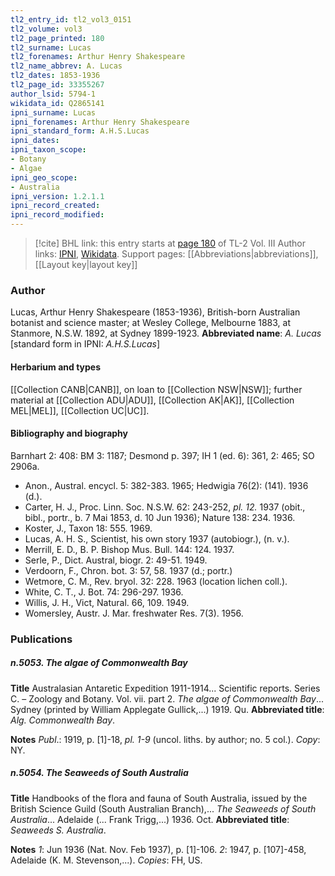 ```yaml
---
tl2_entry_id: tl2_vol3_0151
tl2_volume: vol3
tl2_page_printed: 180
tl2_surname: Lucas
tl2_forenames: Arthur Henry Shakespeare
tl2_name_abbrev: A. Lucas
tl2_dates: 1853-1936
tl2_page_id: 33355267
author_lsid: 5794-1
wikidata_id: Q2865141
ipni_surname: Lucas
ipni_forenames: Arthur Henry Shakespeare
ipni_standard_form: A.H.S.Lucas
ipni_dates: 
ipni_taxon_scope: 
- Botany
- Algae
ipni_geo_scope: 
- Australia
ipni_version: 1.2.1.1
ipni_record_created: 
ipni_record_modified:
---
```


> [!cite] BHL link: this entry starts at [page 180](https://www.biodiversitylibrary.org/page/33355267) of TL-2 Vol. III
> Author links: [IPNI](https://www.ipni.org/a/5794-1), [Wikidata](https://www.wikidata.org/wiki/Q2865141). Support pages: [[Abbreviations|abbreviations]], [[Layout key|layout key]]

### Author

Lucas, Arthur Henry Shakespeare (1853-1936), British-born Australian botanist and science master; at Wesley College, Melbourne 1883, at Stanmore, N.S.W. 1892, at Sydney 1899-1923. 
**Abbreviated name**: *A. Lucas* \[standard form in IPNI: *A.H.S.Lucas*\]

#### Herbarium and types

[[Collection CANB|CANB]], on loan to [[Collection NSW|NSW]]; further material at [[Collection ADU|ADU]], [[Collection AK|AK]], [[Collection MEL|MEL]], [[Collection UC|UC]].

#### Bibliography and biography

Barnhart 2: 408: BM 3: 1187; Desmond p. 397; IH 1 (ed. 6): 361, 2: 465; SO 2906a.
- Anon., Austral. encycl. 5: 382-383. 1965; Hedwigia 76(2): (141). 1936 (d.).
- Carter, H. J., Proc. Linn. Soc. N.S.W. 62: 243-252, *pl. 12.* 1937 (obit., bibl., portr., b. 7 Mai 1853, d. 10 Jun 1936); Nature 138: 234. 1936.
- Koster, J., Taxon 18: 555. 1969.
- Lucas, A. H. S., Scientist, his own story 1937 (autobiogr.), (n. v.).
- Merrill, E. D., B. P. Bishop Mus. Bull. 144: 124. 1937.
- Serle, P., Dict. Austral, biogr. 2: 49-51. 1949.
- Verdoorn, F., Chron. bot. 3: 57, 58. 1937 (d.; portr.)
- Wetmore, C. M., Rev. bryol. 32: 228. 1963 (location lichen coll.).
- White, C. T., J. Bot. 74: 296-297. 1936.
- Willis, J. H., Vict, Natural. 66, 109. 1949.
- Womersley, Austr. J. Mar. freshwater Res. 7(3). 1956.

### Publications

##### n.5053. The algae of Commonwealth Bay

**Title**
Australasian Antaretic Expedition 1911-1914... Scientific reports. Series C. – Zoology and Botany. Vol. vii. part 2. *The algae of Commonwealth Bay*... Sydney (printed by William Applegate Gullick,...) 1919. Qu.
**Abbreviated title**: *Alg. Commonwealth Bay*.

**Notes**
*Publ*.: 1919, p. \[1\]-18, *pl. 1-9* (uncol. liths. by author; no. 5 col.). *Copy*: NY.

##### n.5054. The Seaweeds of South Australia

**Title**
Handbooks of the flora and fauna of South Australia, issued by the British Science Guild (South Australian Branch),... *The Seaweeds of South Australia*... Adelaide (... Frank Trigg,...) 1936. Oct.
**Abbreviated title**: *Seaweeds S. Australia*.

**Notes**
*1*: Jun 1936 (Nat. Nov. Feb 1937), p. \[1\]-106.
*2*: 1947, p. \[107\]-458, Adelaide (K. M. Stevenson,...).
*Copies*: FH, US.

